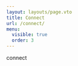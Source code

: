 ```yaml
---
layout: layouts/page.vto
title: Connect
url: /connect/
menu:
  visible: true
  order: 3
---
```


connect